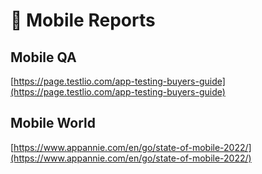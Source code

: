 # 📓 Mobile Reports

## Mobile QA

[https://page.testlio.com/app-testing-buyers-guide](https://page.testlio.com/app-testing-buyers-guide)

## Mobile World

[https://www.appannie.com/en/go/state-of-mobile-2022/](https://www.appannie.com/en/go/state-of-mobile-2022/)
